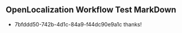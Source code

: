 ## OpenLocalization Workflow Test MarkDown
* 7bfddd50-742b-4d1c-84a9-f44dc90e9a1c thanks!

<!--HONumber=Nov16_HO3-->


